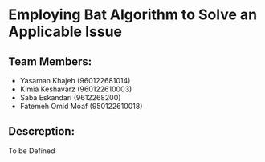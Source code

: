 # Employing Bat Algorithm to Solve an Applicable Issue

## Team Members:
- Yasaman Khajeh (960122681014)
- Kimia Keshavarz (960122610003)
- Saba Eskandari (9612268200)
- Fatemeh Omid Moaf (950122610018)

## Descreption:
To be Defined
